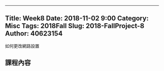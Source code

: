 ---
Title: Week8
Date: 2018-11-02 9:00
Category: Misc
Tags: 2018Fall
Slug: 2018-FallProject-8
Author: 40623154
----

如何更改網路設置

<!-- PELICAN_END_SUMMARY -->

課程內容
----
